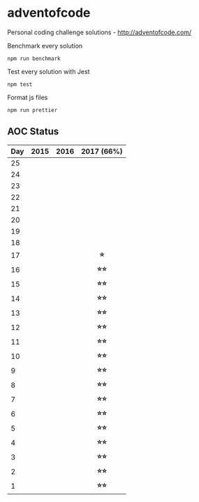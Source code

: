 # adventofcode
Personal coding challenge solutions - http://adventofcode.com/

Benchmark every solution
```
npm run benchmark
```

Test every solution with Jest
```
npm test
```

Format js files
```
npm run prettier
```

## AOC Status
| Day | 2015 | 2016 | 2017 (66%) |
|-----|:----:|:----:|:----------:|
| 25  |      |      |            |
| 24  |      |      |            |
| 23  |      |      |            |
| 22  |      |      |            |
| 21  |      |      |            |
| 20  |      |      |            |
| 19  |      |      |            |
| 18  |      |      |            |
| 17  |      |      |  **⭐**    |
| 16  |      |      |  **⭐⭐**    |
| 15  |      |      |  **⭐⭐**    |
| 14  |      |      |  **⭐⭐**    |
| 13  |      |      |  **⭐⭐**    |
| 12  |      |      |  **⭐⭐**    |
| 11  |      |      |  **⭐⭐**    |
| 10  |      |      |  **⭐⭐**    |
| 9   |      |      |  **⭐⭐**    |
| 8   |      |      |  **⭐⭐**    |
| 7   |      |      |  **⭐⭐**    |
| 6   |      |      |  **⭐⭐**    |
| 5   |      |      |  **⭐⭐**    |
| 4   |      |      |  **⭐⭐**    |
| 3   |      |      |  **⭐⭐**    |
| 2   |      |      |  **⭐⭐**    |
| 1   |      |      |  **⭐⭐**    |
